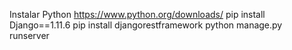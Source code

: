 Instalar Python https://www.python.org/downloads/
pip install Django==1.11.6
pip install djangorestframework
python manage.py runserver